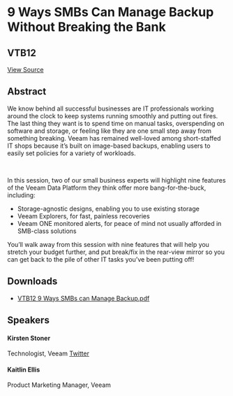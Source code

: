 # 9 Ways SMBs Can Manage Backup Without Breaking the Bank
## VTB12
[View Source](https://connect.veeam.com/flow/veeam/veeamon2023/attendeeportal/page/sessioncatalog/session/1678316665528001ueJe)

## Abstract
We know behind all successful businesses are IT professionals working around the clock to keep systems running smoothly and putting out fires. The last thing they want is to spend time on manual tasks, overspending on software and storage, or feeling like they are one small step away from something breaking. Veeam has remained well-loved among short-staffed IT shops because it’s built on image-based backups, enabling users to easily set policies for a variety of workloads.

 

In this session, two of our small business experts will highlight nine features of the Veeam Data Platform they think offer more bang-for-the-buck, including:


- Storage-agnostic designs, enabling you to use existing storage
- Veeam Explorers, for fast, painless recoveries
- Veeam ONE monitored alerts, for peace of mind not usually afforded in SMB-class solutions


You’ll walk away from this session with nine features that will help you stretch your budget further, and put break/fix in the rear-view mirror so you can get back to the pile of other IT tasks you’ve been putting off!


## Downloads
- [VTB12 9 Ways SMBs can Manage Backup.pdf](<./files/VTB12 9 Ways SMBs can Manage Backup.pdf>)

## Speakers
#### Kirsten Stoner
Technologist, Veeam
[Twitter](https://twitter.com/KStoner)
#### Kaitlin Ellis
Product Marketing Manager, Veeam